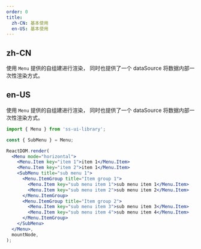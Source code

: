 ```yaml
---
order: 0
title:
  zh-CN: 基本使用
  en-US: 基本使用
---
```


## zh-CN

使用 `Menu` 提供的自组建进行渲染， 同时也提供了一个 dataSource 将数据内部一次性渲染方式。

## en-US

使用 `Menu` 提供的自组建进行渲染， 同时也提供了一个 dataSource 将数据内部一次性渲染方式。

```jsx
import { Menu } from 'ss-ui-library';

const { SubMenu } = Menu;

ReactDOM.render(
  <Menu mode="horizontal">
    <Menu.Item key="item 1">item 1</Menu.Item>
    <Menu.Item key="item 2">item 1</Menu.Item>
    <SubMenu title="sub menu 1">
      <Menu.ItemGroup title="Item group 1">
        <Menu.Item key="sub menu item 1">sub menu item 1</Menu.Item>
        <Menu.Item key="sub menu item 2">sub menu item 2</Menu.Item>
      </Menu.ItemGroup>
      <Menu.ItemGroup title="Item group 2">
        <Menu.Item key="sub menu item 3">sub menu item 3</Menu.Item>
        <Menu.Item key="sub menu item 4">sub menu item 4</Menu.Item>
      </Menu.ItemGroup>
    </SubMenu>
  </Menu>,
  mountNode,
);
```
